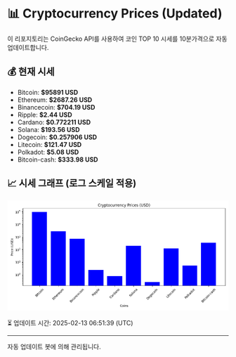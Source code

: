 
# 📊 Cryptocurrency Prices (Updated)

이 리포지토리는 CoinGecko API를 사용하여 코인 TOP 10 시세를 10분가격으로 자동 업데이트합니다.

## 💰 현재 시세
- Bitcoin: **$95891 USD**
- Ethereum: **$2687.26 USD**
- Binancecoin: **$704.19 USD**
- Ripple: **$2.44 USD**
- Cardano: **$0.772211 USD**
- Solana: **$193.56 USD**
- Dogecoin: **$0.257906 USD**
- Litecoin: **$121.47 USD**
- Polkadot: **$5.08 USD**
- Bitcoin-cash: **$333.98 USD**

## 📈 시세 그래프 (로그 스케일 적용)
![Crypto Prices](crypto_prices.png)

⏳ 업데이트 시간: 2025-02-13 06:51:39 (UTC)

---
자동 업데이트 봇에 의해 관리됩니다.
